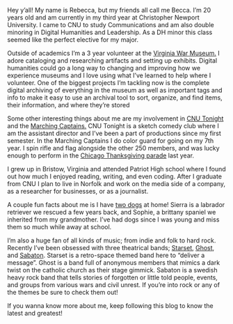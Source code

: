 Hey y’all! My name is Rebecca, but my friends all call me Becca. I’m 20 years old and am currently in my third year at Christopher Newport University. I came to CNU to study Communications and am also double minoring in Digital Humanities and Leadership. As a DH minor this class seemed like the perfect elective for my major. 

Outside of academics I’m a 3 year volunteer at the [Virginia War Museum.](http://www.warmuseum.org/) I adore cataloging and researching artifacts and setting up exhibits. Digital humanities could go a long way to changing and improving how we experience museums and I love using what I’ve learned to help where I volunteer. One of the biggest projects I’m tackling now is the complete digital archiving of everything in the museum as well as important tags and info to make it easy to use an archival tool to sort, organize, and find items, their information, and where they’re stored

Some other interesting things about me are my involvement in [CNU Tonight](https://www.facebook.com/the.cnu.tonight/) and the [Marching Captains.](https://www.facebook.com/marchingcaptains) CNU Tonight is a sketch comedy club where I am the assistant director and I’ve been a part of productions since my first semester. In the Marching Captains I do color guard for going on my 7th year. I spin rifle and flag alongside the other 250 members, and was lucky enough to perform in the [Chicago Thanksgiving parade](https://www.facebook.com/watch/?v=747070912460769&extid=mSPQvDUtLHLzsOJv) last year. 

I grew up in Bristow, Virginia and attended Patriot High school where I found out how much I enjoyed reading, writing, and even coding. After I graduate from CNU I plan to live in Norfolk and work on the media side of a company, as a researcher for businesses, or as a journalist. 

A couple fun facts about me is I have [two dogs](https://photos.app.goo.gl/5pp2pTFy87nFpHgNA) at home! Sierra is a labrador retriever we rescued a few years back, and Sophie, a brittany spaniel we inherited from my grandmother. I’ve had dogs since I was young and miss them so much while away at school. 

I’m also a huge fan of all kinds of music; from indie and folk to hard rock. Recently I’ve been obsessed with three theatrical bands; [Starset](http://starsetonline.com/), [Ghost](https://ghost-official.com/), and [Sabaton](https://www.sabaton.net/). Starset is a retro-space themed band here to “deliver a message”. Ghost is a band full of anonymous members that mimics a dark twist on the catholic church as their stage gimmick. Sabaton is a swedish heavy rock band that tells stories of forgotten or little told people, events, and groups from various wars and civil unrest. If you’re into rock or any of the themes be sure to check them out! 

If you wanna know more about me, keep following this blog to know the latest and greatest! 

	
